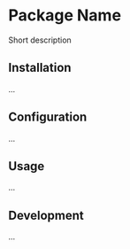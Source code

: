 # Package Name

Short description

## Installation

...

## Configuration

...

## Usage

...

## Development

...
